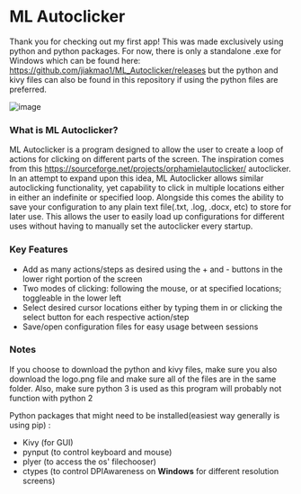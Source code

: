 # ML Autoclicker
Thank you for checking out my first app! This was made exclusively using python and python packages. 
For now, there is only a standalone .exe for Windows which can be found here: https://github.com/jiakmao1/ML_Autoclicker/releases but the python and kivy files can also be found in this repository if using the python files are preferred.

![image](https://user-images.githubusercontent.com/90156923/132141732-fdf04288-67b9-41ef-8219-50e64054e4ca.png)

### What is ML Autoclicker?
ML Autoclicker is a program designed to allow the user to create a loop of actions for clicking on different parts of the screen. The inspiration comes from this https://sourceforge.net/projects/orphamielautoclicker/ autoclicker. In an attempt to expand upon this idea, ML Autoclicker allows similar autoclicking functionality, yet capability to click in multiple locations either in either an indefinite or specified loop. Alongside this comes the ability to save your configuration to any plain text file(.txt, .log, .docx, etc) to store for later use. This allows the user to easily load up configurations for different uses without having to manually set the autoclicker every startup.


### Key Features
* Add as many actions/steps as desired using the + and - buttons in the lower right portion of the screen
* Two modes of clicking: following the mouse, or at specified locations; toggleable in the lower left
* Select desired cursor locations either by typing them in or clicking the select button for each respective action/step
* Save/open configuration files for easy usage between sessions


### Notes
If you choose to download the python and kivy files, make sure you also download the logo.png file and make sure all of the files are in the same folder. Also, make sure python 3 is used as this program will probably not function with python 2

Python packages that might need to be installed(easiest way generally is using pip) :
* Kivy (for GUI)
* pynput (to control keyboard and mouse)
* plyer (to access the os' filechooser)
* ctypes (to control DPIAwareness on **Windows** for different resolution screens)
